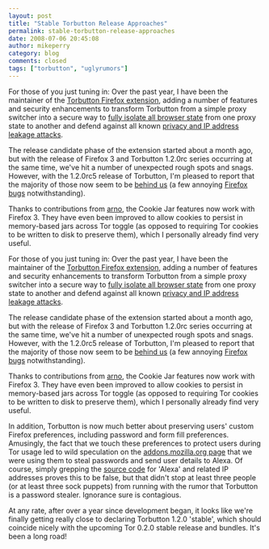 ```yaml
---
layout: post
title: "Stable Torbutton Release Approaches"
permalink: stable-torbutton-release-approaches
date: 2008-07-06 20:45:08
author: mikeperry
category: blog
comments: closed
tags: ["torbutton", "uglyrumors"]
---
```


For those of you just tuning in: Over the past year, I have been the maintainer of the [Torbutton Firefox extension](https://torbutton.torproject.org/dev/), adding a number of features and security enhancements to transform Torbutton from a simple proxy switcher into a secure way to [fully isolate all browser state](https://torbutton.torproject.org/dev/design/#requirements) from one proxy state to another and defend against all known [privacy and IP address leakage attacks](https://torbutton.torproject.org/dev/design/#adversary).

The release candidate phase of the extension started about a month ago, but with the release of Firefox 3 and Torbutton 1.2.0rc series occurring at the same time, we've hit a number of unexpected rough spots and snags. However, with the 1.2.0rc5 release of Torbutton, I'm pleased to report that the majority of those now seem to be [behind us](https://torbutton.torproject.org/dev/CHANGELOG) (a few annoying [Firefox bugs](https://torbutton.torproject.org/dev/design/#FirefoxBugs) notwithstanding).

Thanks to contributions from [arno](http://www.fdn.fr/~arenevier/), the Cookie Jar features now work with Firefox 3. They have even been improved to allow cookies to persist in memory-based jars across Tor toggle (as opposed to requiring Tor cookies to be written to disk to preserve them), which I personally already find very useful.

<!-- more -->

For those of you just tuning in: Over the past year, I have been the maintainer of the [Torbutton Firefox extension](https://torbutton.torproject.org/dev/), adding a number of features and security enhancements to transform Torbutton from a simple proxy switcher into a secure way to [fully isolate all browser state](https://torbutton.torproject.org/dev/design/#requirements) from one proxy state to another and defend against all known [privacy and IP address leakage attacks](https://torbutton.torproject.org/dev/design/#adversary).

The release candidate phase of the extension started about a month ago, but with the release of Firefox 3 and Torbutton 1.2.0rc series occurring at the same time, we've hit a number of unexpected rough spots and snags. However, with the 1.2.0rc5 release of Torbutton, I'm pleased to report that the majority of those now seem to be [behind us](https://torbutton.torproject.org/dev/CHANGELOG) (a few annoying [Firefox bugs](https://torbutton.torproject.org/dev/design/#FirefoxBugs) notwithstanding).

Thanks to contributions from [arno](http://www.fdn.fr/~arenevier/), the Cookie Jar features now work with Firefox 3. They have even been improved to allow cookies to persist in memory-based jars across Tor toggle (as opposed to requiring Tor cookies to be written to disk to preserve them), which I personally already find very useful.

In addition, Torbutton is now much better about preserving users' custom Firefox preferences, including password and form fill preferences. Amusingly, the fact that we touch these preferences to protect users during Tor usage led to wild speculation on the [addons.mozilla.org page](https://addons.mozilla.org/en-US/firefox/addon/2275) that we were using them to steal passwords and send user details to Alexa. Of course, simply grepping the [source code](https://tor-svn.freehaven.net/svn/torbutton/trunk) for 'Alexa' and related IP addresses proves this to be false, but that didn't stop at least three people (or at least three sock puppets) from running with the rumor that Torbutton is a password stealer. Ignorance sure is contagious.

At any rate, after over a year since development began, it looks like we're finally getting really close to declaring Torbutton 1.2.0 'stable', which should coincide nicely with the upcoming Tor 0.2.0 stable release and bundles. It's been a long road!
